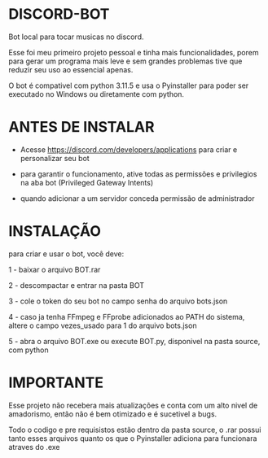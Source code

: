 # DISCORD-BOT

Bot local para tocar musicas no discord.

Esse foi meu primeiro projeto pessoal e tinha mais funcionalidades, porem para gerar um programa mais leve e sem grandes problemas tive que reduzir seu uso ao essencial apenas.

O bot é compativel com python 3.11.5 e usa o Pyinstaller para poder ser executado no Windows ou diretamente com python.

# ANTES DE INSTALAR

 - Acesse https://discord.com/developers/applications para criar e personalizar seu bot

 - para garantir o funcionamento, ative todas as permissões e privilegios na aba bot (Privileged Gateway Intents)

 - quando adicionar a um servidor conceda permissão de administrador

# INSTALAÇÃO         

para criar e usar o bot, você deve: 

 1 - baixar o arquivo BOT.rar

 2 - descompactar e entrar na pasta BOT

 3 - cole o token do seu bot no campo senha do arquivo bots.json

 4 - caso ja tenha FFmpeg e FFprobe adicionados ao PATH do sistema, altere o campo vezes_usado para 1 do arquivo bots.json

 5 - abra o arquivo BOT.exe ou execute BOT.py, disponivel na pasta source, com python


 # IMPORTANTE

Esse projeto não recebera mais atualizações e conta com um alto nivel de amadorismo, então não é bem otimizado e é sucetivel a bugs.

Todo o codigo e pre requisistos estão dentro da pasta source, o .rar possui tanto esses arquivos quanto os que o Pyinstaller adiciona para funcionara atraves do .exe
  
 
